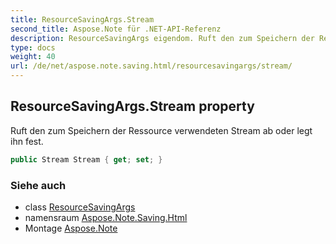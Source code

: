 ```yaml
---
title: ResourceSavingArgs.Stream
second_title: Aspose.Note für .NET-API-Referenz
description: ResourceSavingArgs eigendom. Ruft den zum Speichern der Ressource verwendeten Stream ab oder legt ihn fest.
type: docs
weight: 40
url: /de/net/aspose.note.saving.html/resourcesavingargs/stream/
---
```

## ResourceSavingArgs.Stream property

Ruft den zum Speichern der Ressource verwendeten Stream ab oder legt ihn fest.

```csharp
public Stream Stream { get; set; }
```

### Siehe auch

* class [ResourceSavingArgs](../)
* namensraum [Aspose.Note.Saving.Html](../../resourcesavingargs/)
* Montage [Aspose.Note](../../../)


